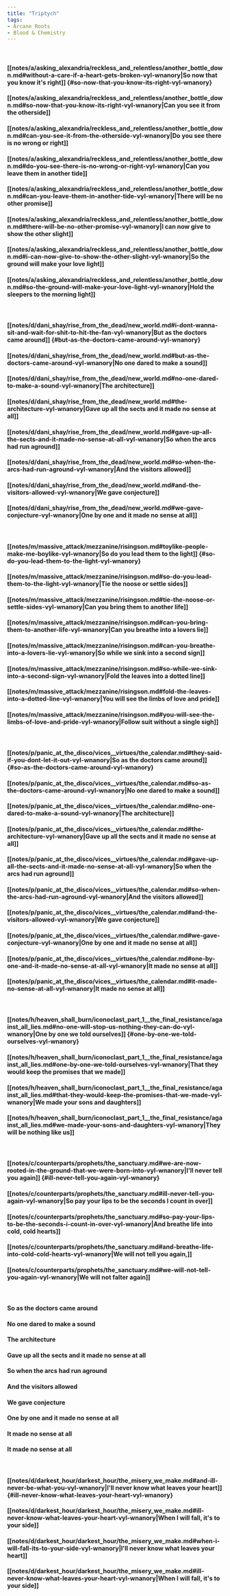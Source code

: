 ```yaml
---
title: "Triptych"
tags:
- Arcane Roots
- Blood & Chemistry
---
```

&nbsp;
#### [[notes/a/asking_alexandria/reckless_and_relentless/another_bottle_down.md#without-a-care-if-a-heart-gets-broken-vyl-wnanory|So now that you know it's right]] {#so-now-that-you-know-its-right-vyl-wnanory}
#### [[notes/a/asking_alexandria/reckless_and_relentless/another_bottle_down.md#so-now-that-you-know-its-right-vyl-wnanory|Can you see it from the otherside]]
#### [[notes/a/asking_alexandria/reckless_and_relentless/another_bottle_down.md#can-you-see-it-from-the-otherside-vyl-wnanory|Do you see there is no wrong or right]]
#### [[notes/a/asking_alexandria/reckless_and_relentless/another_bottle_down.md#do-you-see-there-is-no-wrong-or-right-vyl-wnanory|Can you leave them in another tide]]
#### [[notes/a/asking_alexandria/reckless_and_relentless/another_bottle_down.md#can-you-leave-them-in-another-tide-vyl-wnanory|There will be no other promise]]
#### [[notes/a/asking_alexandria/reckless_and_relentless/another_bottle_down.md#there-will-be-no-other-promise-vyl-wnanory|I can now give to show the other slight]]
#### [[notes/a/asking_alexandria/reckless_and_relentless/another_bottle_down.md#i-can-now-give-to-show-the-other-slight-vyl-wnanory|So the ground will make your love light]]
#### [[notes/a/asking_alexandria/reckless_and_relentless/another_bottle_down.md#so-the-ground-will-make-your-love-light-vyl-wnanory|Hold the sleepers to the morning light]]
&nbsp;
#### [[notes/d/dani_shay/rise_from_the_dead/new_world.md#i-dont-wanna-sit-and-wait-for-shit-to-hit-the-fan-vyl-wnanory|But as the doctors came around]] {#but-as-the-doctors-came-around-vyl-wnanory}
#### [[notes/d/dani_shay/rise_from_the_dead/new_world.md#but-as-the-doctors-came-around-vyl-wnanory|No one dared to make a sound]]
#### [[notes/d/dani_shay/rise_from_the_dead/new_world.md#no-one-dared-to-make-a-sound-vyl-wnanory|The architecture]]
#### [[notes/d/dani_shay/rise_from_the_dead/new_world.md#the-architecture-vyl-wnanory|Gave up all the sects and it made no sense at all]]
#### [[notes/d/dani_shay/rise_from_the_dead/new_world.md#gave-up-all-the-sects-and-it-made-no-sense-at-all-vyl-wnanory|So when the arcs had run aground]]
#### [[notes/d/dani_shay/rise_from_the_dead/new_world.md#so-when-the-arcs-had-run-aground-vyl-wnanory|And the visitors allowed]]
#### [[notes/d/dani_shay/rise_from_the_dead/new_world.md#and-the-visitors-allowed-vyl-wnanory|We gave conjecture]]
#### [[notes/d/dani_shay/rise_from_the_dead/new_world.md#we-gave-conjecture-vyl-wnanory|One by one and it made no sense at all]]
&nbsp;
#### [[notes/m/massive_attack/mezzanine/risingson.md#toylike-people-make-me-boylike-vyl-wnanory|So do you lead them to the light]] {#so-do-you-lead-them-to-the-light-vyl-wnanory}
#### [[notes/m/massive_attack/mezzanine/risingson.md#so-do-you-lead-them-to-the-light-vyl-wnanory|Tie the noose or settle sides]]
#### [[notes/m/massive_attack/mezzanine/risingson.md#tie-the-noose-or-settle-sides-vyl-wnanory|Can you bring them to another life]]
#### [[notes/m/massive_attack/mezzanine/risingson.md#can-you-bring-them-to-another-life-vyl-wnanory|Can you breathe into a lovers lie]]
#### [[notes/m/massive_attack/mezzanine/risingson.md#can-you-breathe-into-a-lovers-lie-vyl-wnanory|So while we sink into a second sign]]
#### [[notes/m/massive_attack/mezzanine/risingson.md#so-while-we-sink-into-a-second-sign-vyl-wnanory|Fold the leaves into a dotted line]]
#### [[notes/m/massive_attack/mezzanine/risingson.md#fold-the-leaves-into-a-dotted-line-vyl-wnanory|You will see the limbs of love and pride]]
#### [[notes/m/massive_attack/mezzanine/risingson.md#you-will-see-the-limbs-of-love-and-pride-vyl-wnanory|Follow suit without a single sigh]]
&nbsp;
#### [[notes/p/panic_at_the_disco/vices__virtues/the_calendar.md#they-said-if-you-dont-let-it-out-vyl-wnanory|So as the doctors came around]] {#so-as-the-doctors-came-around-vyl-wnanory}
#### [[notes/p/panic_at_the_disco/vices__virtues/the_calendar.md#so-as-the-doctors-came-around-vyl-wnanory|No one dared to make a sound]]
#### [[notes/p/panic_at_the_disco/vices__virtues/the_calendar.md#no-one-dared-to-make-a-sound-vyl-wnanory|The architecture]]
#### [[notes/p/panic_at_the_disco/vices__virtues/the_calendar.md#the-architecture-vyl-wnanory|Gave up all the sects and it made no sense at all]]
#### [[notes/p/panic_at_the_disco/vices__virtues/the_calendar.md#gave-up-all-the-sects-and-it-made-no-sense-at-all-vyl-wnanory|So when the arcs had run aground]]
#### [[notes/p/panic_at_the_disco/vices__virtues/the_calendar.md#so-when-the-arcs-had-run-aground-vyl-wnanory|And the visitors allowed]]
#### [[notes/p/panic_at_the_disco/vices__virtues/the_calendar.md#and-the-visitors-allowed-vyl-wnanory|We gave conjecture]]
#### [[notes/p/panic_at_the_disco/vices__virtues/the_calendar.md#we-gave-conjecture-vyl-wnanory|One by one and it made no sense at all]]
#### [[notes/p/panic_at_the_disco/vices__virtues/the_calendar.md#one-by-one-and-it-made-no-sense-at-all-vyl-wnanory|It made no sense at all]]
#### [[notes/p/panic_at_the_disco/vices__virtues/the_calendar.md#it-made-no-sense-at-all-vyl-wnanory|It made no sense at all]]
&nbsp;
#### [[notes/h/heaven_shall_burn/iconoclast_part_1__the_final_resistance/against_all_lies.md#no-one-will-stop-us-nothing-they-can-do-vyl-wnanory|One by one we told ourselves]] {#one-by-one-we-told-ourselves-vyl-wnanory}
#### [[notes/h/heaven_shall_burn/iconoclast_part_1__the_final_resistance/against_all_lies.md#one-by-one-we-told-ourselves-vyl-wnanory|That they would keep the promises that we made]]
#### [[notes/h/heaven_shall_burn/iconoclast_part_1__the_final_resistance/against_all_lies.md#that-they-would-keep-the-promises-that-we-made-vyl-wnanory|We made your sons and daughters]]
#### [[notes/h/heaven_shall_burn/iconoclast_part_1__the_final_resistance/against_all_lies.md#we-made-your-sons-and-daughters-vyl-wnanory|They will be nothing like us]]
&nbsp;
#### [[notes/c/counterparts/prophets/the_sanctuary.md#we-are-now-rooted-in-the-ground-that-we-were-born-into-vyl-wnanory|I'll never tell you again]] {#ill-never-tell-you-again-vyl-wnanory}
#### [[notes/c/counterparts/prophets/the_sanctuary.md#ill-never-tell-you-again-vyl-wnanory|So pay your lips to be the seconds I count in over]]
#### [[notes/c/counterparts/prophets/the_sanctuary.md#so-pay-your-lips-to-be-the-seconds-i-count-in-over-vyl-wnanory|And breathe life into cold, cold hearts]]
#### [[notes/c/counterparts/prophets/the_sanctuary.md#and-breathe-life-into-cold-cold-hearts-vyl-wnanory|We will not tell you again,]]
#### [[notes/c/counterparts/prophets/the_sanctuary.md#we-will-not-tell-you-again-vyl-wnanory|We will not falter again]]
&nbsp;
#### So as the doctors came around
#### No one dared to make a sound
#### The architecture
#### Gave up all the sects and it made no sense at all
#### So when the arcs had run aground
#### And the visitors allowed
#### We gave conjecture
#### One by one and it made no sense at all
#### It made no sense at all
#### It made no sense at all
&nbsp;
#### [[notes/d/darkest_hour/darkest_hour/the_misery_we_make.md#and-ill-never-be-what-you-vyl-wnanory|I'll never know what leaves your heart]] {#ill-never-know-what-leaves-your-heart-vyl-wnanory}
#### [[notes/d/darkest_hour/darkest_hour/the_misery_we_make.md#ill-never-know-what-leaves-your-heart-vyl-wnanory|When I will fall, it's to your side]]
#### [[notes/d/darkest_hour/darkest_hour/the_misery_we_make.md#when-i-will-fall-its-to-your-side-vyl-wnanory|I'll never know what leaves your heart]]
#### [[notes/d/darkest_hour/darkest_hour/the_misery_we_make.md#ill-never-know-what-leaves-your-heart-vyl-wnanory|When I will fall, it's to your side]]
